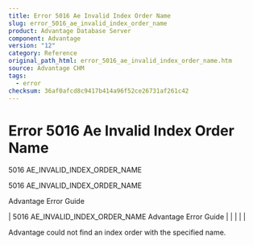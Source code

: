 ```yaml
---
title: Error 5016 Ae Invalid Index Order Name
slug: error_5016_ae_invalid_index_order_name
product: Advantage Database Server
component: Advantage
version: "12"
category: Reference
original_path_html: error_5016_ae_invalid_index_order_name.htm
source: Advantage CHM
tags:
  - error
checksum: 36af0afcd8c9417b414a96f52ce26731af261c42
---
```


# Error 5016 Ae Invalid Index Order Name

5016 AE\_INVALID\_INDEX\_ORDER\_NAME

5016 AE\_INVALID\_INDEX\_ORDER\_NAME

Advantage Error Guide

| 5016 AE\_INVALID\_INDEX\_ORDER\_NAME  Advantage Error Guide |  |  |  |  |

Advantage could not find an index order with the specified name.
